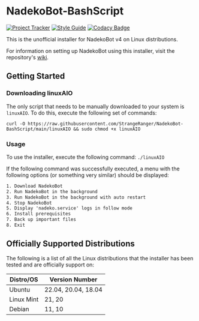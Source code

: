 # NadekoBot-BashScript

[![Project Tracker](https://img.shields.io/badge/repo%20status-Project%20Tracker-lightgrey)](https://wiki.hthompson.dev/en/project-tracker)
[![Style Guide](https://img.shields.io/badge/code%20style-Style%20Guide-blueviolet)](https://github.com/StrangeRanger/bash-style-guide)
[![Codacy Badge](https://app.codacy.com/project/badge/Grade/63b063408cea4065a5dbe8e7ba8fdfd2)](https://www.codacy.com/gh/StrangeRanger/NadekoBot-BashScript/dashboard?utm_source=github.com&amp;utm_medium=referral&amp;utm_content=StrangeRanger/NadekoBot-BashScript&amp;utm_campaign=Badge_Grade)

This is the unofficial installer for NadekoBot v4 on Linux distributions.

For information on setting up NadekoBot using this installer, visit the repository's [wiki](https://github.com/StrangeRanger/NadekoBot-BashScript/wiki).

## Getting Started

### Downloading linuxAIO

The only script that needs to be manually downloaded to your system is `linuxAIO`. To do this, execute the following set of commands:

`curl -O https://raw.githubusercontent.com/StrangeRanger/NadekoBot-BashScript/main/linuxAIO && sudo chmod +x linuxAIO`

### Usage

To use the installer, execute the following command: `./linuxAIO`

If the following command was successfully executed, a menu with the following options (or something very similar) should be displayed:

``` txt
1. Download NadekoBot
2. Run NadekoBot in the background
3. Run NadekoBot in the background with auto restart
4. Stop NadekoBot
5. Display 'nadeko.service' logs in follow mode
6. Install prerequisites
7. Back up important files
8. Exit
```

## Officially Supported Distributions

The following is a list of all the Linux distributions that the installer has been tested and are officially support on:

| Distro/OS  | Version Number      |
| ---------- | ------------------- |
| Ubuntu     | 22.04, 20.04, 18.04 |
| Linux Mint | 21, 20              |
| Debian     | 11, 10              |
